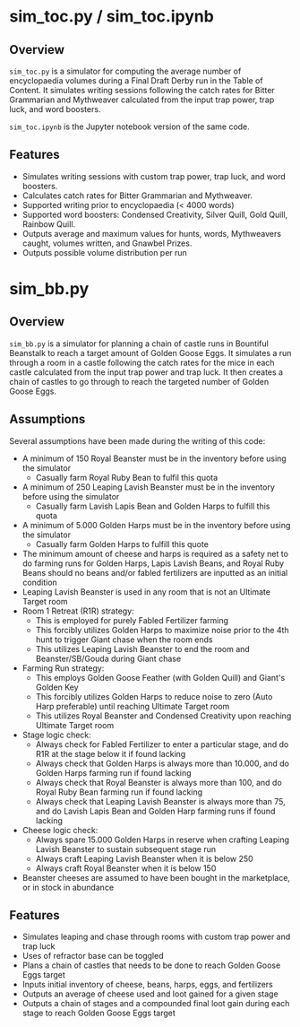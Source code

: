 # sim_toc.py / sim_toc.ipynb

## Overview

`sim_toc.py` is a simulator for computing the average number of encyclopaedia volumes during a Final Draft Derby run in the Table of Content. It simulates writing sessions following the catch rates for Bitter Grammarian and Mythweaver calculated from the input trap power, trap luck, and word boosters. 

`sim_toc.ipynb` is the Jupyter notebook version of the same code. 

## Features

- Simulates writing sessions with custom trap power, trap luck, and word boosters.
- Calculates catch rates for Bitter Grammarian and Mythweaver.
- Supported writing prior to encyclopaedia (< 4000 words)
- Supported word boosters: Condensed Creativity, Silver Quill, Gold Quill, Rainbow Quill.
- Outputs average and maximum values for hunts, words, Mythweavers caught, volumes written, and Gnawbel Prizes.
- Outputs possible volume distribution per run

# sim_bb.py

## Overview

`sim_bb.py` is a simulator for planning a chain of castle runs in Bountiful Beanstalk to reach a target amount of Golden Goose Eggs. It simulates a run through a room in a castle following the catch rates for the mice in each castle calculated from the input trap power and trap luck. It then creates a chain of castles to go through to reach the targeted number of Golden Goose Eggs. 

## Assumptions

Several assumptions have been made during the writing of this code:
- A minimum of 150 Royal Beanster must be in the inventory before using the simulator
    - Casually farm Royal Ruby Bean to fulfil this quota
- A minimum of 250 Leaping Lavish Beanster must be in the inventory before using the simulator
    - Casually farm Lavish Lapis Bean and Golden Harps to fulfill this quota
- A minimum of 5.000 Golden Harps must be in the inventory before using the simulator
    - Casually farm Golden Harps to fulfill this quote
- The minimum amount of cheese and harps is required as a safety net to do farming runs for Golden Harps, Lapis Lavish Beans, and Royal Ruby Beans should no beans and/or fabled fertilizers are inputted as an initial condition
- Leaping Lavish Beanster is used in any room that is not an Ultimate Target room
- Room 1 Retreat (R1R) strategy: 
    - This is employed for purely Fabled Fertilizer farming
    - This forcibly utilizes Golden Harps to maximize noise prior to the 4th hunt to trigger Giant chase when the room ends
    - This utilizes Leaping Lavish Beanster to end the room and Beanster/SB/Gouda during Giant chase
- Farming Run strategy: 
    - This employs Golden Goose Feather (with Golden Quill) and Giant's Golden Key 
    - This forcibly utilizes Golden Harps to reduce noise to zero (Auto Harp preferable) until reaching Ultimate Target room
    - This utilizes Royal Beanster and Condensed Creativity upon reaching Ultimate Target room
- Stage logic check:
    - Always check for Fabled Fertilizer to enter a particular stage, and do R1R at the stage below it if found lacking
    - Always check that Golden Harps is always more than 10.000, and do Golden Harps farming run if found lacking
    - Always check that Royal Beanster is always more than 100, and do Royal Ruby Bean farming run if found lacking
    - Always check that Leaping Lavish Beanster is always more than 75, and do Lavish Lapis Bean and Golden Harp farming runs if found lacking
- Cheese logic check:
    - Always spare 15.000 Golden Harps in reserve when crafting Leaping Lavish Beanster to sustain subsequent stage run
    - Always craft Leaping Lavish Beanster when it is below 250
    - Always craft Royal Beanster when it is below 150
- Beanster cheeses are assumed to have been bought in the marketplace, or in stock in abundance

## Features

- Simulates leaping and chase through rooms with custom trap power and trap luck
- Uses of refractor base can be toggled
- Plans a chain of castles that needs to be done to reach Golden Goose Eggs target
- Inputs initial inventory of cheese, beans, harps, eggs, and fertilizers
- Outputs an average of cheese used and loot gained for a given stage
- Outputs a chain of stages and a compounded final loot gain during each stage to reach Golden Goose Eggs target
